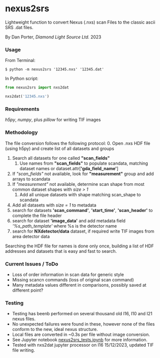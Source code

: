 # nexus2srs
Lightweight function to convert Nexus (.nxs) scan Files to the classic ascii SRS .dat files.


By Dan Porter, *Diamond Light Source Ltd.* 2023


### Usage
From Terminal:
```
$ python -m nexus2srs '12345.nxs' '12345.dat'
```

In Python script:
```Python
from nexus2srs import nxs2dat

nxs2dat('12345.nxs')
```

### Requirements
*h5py*, *numpy*, plus *pillow* for writing TIF images


### Methodology
The file conversion follows the following protocol:
0. Open .nxs HDF file (using h5py) and create list of all datasets and groups
1. Search all datasets for one called **"scan_fields"**
   1. Use names from **"scan_fields"** to populate scandata, matching dataset names or dataset.attr[**'gda_field_name'**]
2. If *"scan_fields"* not available, look for **"measurement"** group and add arrays to scandata
3. If *"measurement"* not available, determine scan shape from most common dataset shapes with *size > 1*
   1. Add all unique datasets with shape matching scan_shape to scandata
4. Add all datasets with *size = 1* to metadata
5. search for datasets **'scan_command'**, **'start_time'**, **'scan_header'** to complete the file header
6. search for dataset **'image_data'** and add metadata field *'%s_path_template'* where %s is the detector name
7. search for **NXdetector/data** dataset, if required write TIF images from area detector data

Searching the HDF file for names is done only once, building a list of HDF addresses and datasets that is 
easy and fast to search.  

### Current Issues / ToDo

 - Loss of order information in scan data for generic style
 - Missing scancn commands (loss of original scan command)
 - Many metadata values different in comparisons, possibly saved at different point?

### Testing

 - Testing has beenb performed on several thousand old I16, I10 and I21 nexus files.
 - No unexpected failures were found in these, however none of the files conform to the new, ideal nexus structure.
 - Local files are converted in ~0.3s per file without image conversion.
 - See Jupyter notebook [nexus2srs_tests.ipynb](https://github.com/DanPorter/nexus2srs/blob/master/nexus2srs_tests.ipynb) for more information.
 - Tested with nxs2dat jupyter processor on I16 15/12/2023, updated TIF file writing.

